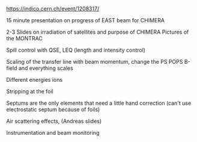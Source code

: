 https://indico.cern.ch/event/1208317/

15 minute presentation on progress of EAST beam for CHIMERA

2-3 Slides on irradiation of satellites and purpose of CHIMERA
Pictures of the MONTRAC

Spill control with QSE, LEQ (length and intensity control)

Scaling of the transfer line with beam momentum, change the PS POPS B-field and everything scales

Different energies ions

Stripping at the foil

Septums are the only elements that need a little hand correction (can't use electrostatic septum because of foils)

Air scattering effects, (Andreas slides)

Instrumentation and beam monitoring